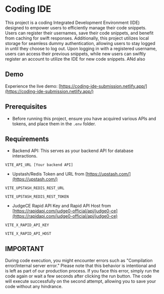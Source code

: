 # Coding IDE

This project is a coding Integrated Development Environment (IDE) designed to empower users to efficiently manage their code snippets. Users can register their usernames, save their code snippets, and benefit from caching for swift responses. Additionally, this project utilizes local storage for seamless dummy authentication, allowing users to stay logged in until they choose to log out. Upon logging in with a registered username, users can access their previous snippets, while new users can swiftly register an account to utilize the IDE for new code snippets. ANd also

## Demo

Experience the live demo: [https://coding-ide-submission.netlify.app/](https://coding-ide-submission.netlify.app/)


## Prerequisites

* Before running this project, ensure you have acquired various APIs and tokens, and place them in the `.env` folder.

## Requirements

* Backend API: This serves as your backend API for database interactions.
```
VITE_API_URL [Your backend API]
```
* Upstash/Redis Token and URL from [https://upstash.com/](https://upstash.com/)
```
VITE_UPSTASH_REDIS_REST_URL
```
```
VITE_UPSTASH_REDIS_REST_TOKEN
```

* JudgeCE Rapid API Key and Rapid API Host from [https://rapidapi.com/judge0-official/api/judge0-ce](https://rapidapi.com/judge0-official/api/judge0-ce)

```
VITE_X_RAPID_API_KEY
```
```
VITE_X_RAPID_API_HOST
```


## IMPORTANT

During code execution, you might encounter errors such as "Compilation error/Internal server error." Please note that this behavior is intentional and is left as part of our production process. If you face this error, simply run the code again or wait a few seconds after clicking the run button. The code will execute successfully on the second attempt, allowing you to save your code without any hindrance.
